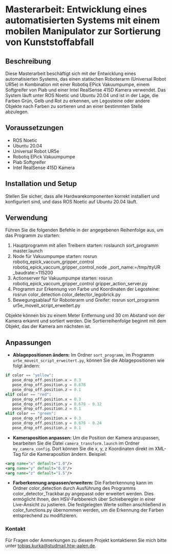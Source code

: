 # Masterarbeit: Entwicklung eines automatisierten Systems mit einem mobilen Manipulator zur Sortierung von Kunststoffabfall

## Beschreibung
Diese Masterarbeit beschäftigt sich mit der Entwicklung eines automatisierten Systems, das einen statischen Roboterarm (Universal Robot UR5e) in Kombination mit einer Robotiq EPick Vakuumpumpe, einem Softgreifer von Piab und einer Intel RealSense 415D Kamera verwendet. Das System läuft unter ROS Noetic und Ubuntu 20.04 und ist in der Lage, die Farben Grün, Gelb und Rot zu erkennen, um Legosteine oder andere Objekte nach Farben zu sortieren und an einer bestimmten Stelle abzulegen.

## Voraussetzungen
- ROS Noetic
- Ubuntu 20.04
- Universal Robot UR5e
- Robotiq EPick Vakuumpumpe
- Piab Softgreifer
- Intel RealSense 415D Kamera

## Installation und Setup
Stellen Sie sicher, dass alle Hardwarekomponenten korrekt installiert und konfiguriert sind, und dass ROS Noetic auf Ubuntu 20.04 läuft.

## Verwendung
Führen Sie die folgenden Befehle in der angegebenen Reihenfolge aus, um das Programm zu starten:

1. Hauptprogramm mit allen Treibern starten:
roslaunch sort_programm master.launch
2. Node für Vakuumpumpe starten:
rosrun robotiq_epick_vaccum_gripper_control robotiq_epick_vaccum_gripper_control_node _port_name:=/tmp/ttyUR _baudrate:=115200
3. Actionserver für Vakuumpumpe starten:
rosrun robotiq_epick_vaccum_gripper_control gripper_action_server.py
4. Programm zur Erkennung von Farbe und Koordinaten der Legosteine:
rosrun color_detection color_detector_legobrick.py
5. Bewegungsablauf für Roboterarm und Greifer:
rosrun sort_programm ur5e_moveit_script_erweitert.py


Objekte können bis zu einem Meter Entfernung und 30 cm Abstand von der Kamera erkannt und sortiert werden. Die Sortierreihenfolge beginnt mit dem Objekt, das der Kamera am nächsten ist.

## Anpassungen
- **Ablagepositionen ändern:**
Im Ordner `sort_programm`, im Programm `ur5e_moveit_script_erweitert.py`, können Sie die Ablagepositionen wie folgt ändern:
```python
if color == "yellow":
   pose_drop_off.position.x = 0.3
   pose_drop_off.position.y = 0.678
   pose_drop_off.position.z = 0.1
elif color == "red":
   pose_drop_off.position.x = 0.3
   pose_drop_off.position.y = 0.678 - 0.12
   pose_drop_off.position.z = 0.1
elif color == "green":
   pose_drop_off.position.x = 0.3
   pose_drop_off.position.y = 0.678 - 0.24
   pose_drop_off.position.z = 0.1
```

- **Kameraposition anpassen:**
Um die Position der Kamera anzupassen, bearbeiten Sie die Datei `camera_transform.launch` im Ordner `my_camera_config`. Dort können Sie die x, y, z Koordinaten direkt im XML-Tag für die Kameraposition ändern. Beispiel:
```xml
<arg name="x" default="1.0"/>
<arg name="y" default="0.0"/>
<arg name="z" default="1.5"/>
```
- **Farberkennung anpassen/erweitern:**
Die Farberkennung kann im Ordner color_detection durch Ausführung des Programms color_detector_Trackbar.py angepasst oder erweitert werden. Dies ermöglicht Ihnen, den HSV-Farbbereich über Schieberegler in einer Live-Ansicht zu justieren. Die festgelegten Werte sollten anschließend in color_functions.py übernommen werden, um die Erkennung der Farben entsprechend zu modifizieren.

### Kontakt

Für Fragen oder Anmerkungen zu diesem Projekt kontaktieren Sie mich bitte unter tobias.kurka@studmail.htw-aalen.de.
